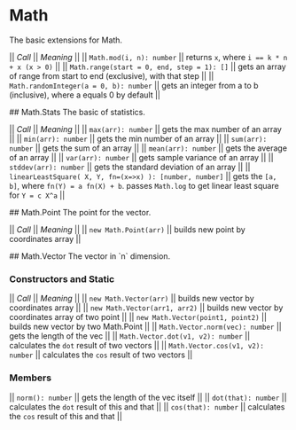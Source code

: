 # Math
The basic extensions for Math.

|| *Call* || *Meaning* ||
|| `Math.mod(i, n): number` || returns `x`, where `i == k * n + x (x > 0)` ||
|| `Math.range(start = 0, end, step = 1): []` || gets an array of range from start to end (exclusive), with that step ||
|| `Math.randomInteger(a = 0, b): number` || gets an integer from a to b (inclusive), where a equals 0 by default ||

<a name="math-stats" />
## Math.Stats
The basic of statistics. 

|| *Call* || *Meaning* ||
|| `max(arr): number` || gets the max number of an array ||
|| `min(arr): number` || gets the min number of an array ||
|| `sum(arr): number` || gets the sum of an array ||
|| `mean(arr): number` || gets the average of an array ||
|| `var(arr): number` || gets sample variance of an array ||
|| `stddev(arr): number` || gets the standard deviation of an array ||
|| `linearLeastSquare( X, Y, fn=(x=>x) ): [number, number]` || gets the `[a, b]`, where `fn(Y) = a fn(X) + b`. passes `Math.log` to get linear least square for `Y = c X^a` ||

<a name="math-point" />
## Math.Point
The point for the vector.

|| *Call* || *Meaning* ||
|| `new Math.Point(arr)` || builds new point by coordinates array ||

<a name="math.vector" />
## Math.Vector
The vector in `n` dimension.

### Constructors and Static
|| *Call* || *Meaning* ||
|| `new Math.Vector(arr)` || builds new vector by coordinates array ||
|| `new Math.Vector(arr1, arr2)` || builds new vector by coordinates array of two point ||
|| `new Math.Vector(point1, point2)` || builds new vector by two Math.Point ||
|| `Math.Vector.norm(vec): number` || gets the length of the vec ||
|| `Math.Vector.dot(v1, v2): number` || calculates the `dot` result of two vectors ||
|| `Math.Vector.cos(v1, v2): number` || calculates the `cos` result of two vectors ||

### Members
|| `norm(): number` || gets the length of the vec itself ||
|| `dot(that): number` || calculates the `dot` result of this and that ||
|| `cos(that): number` || calculates the `cos` result of this and that ||